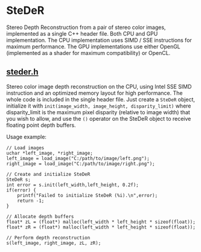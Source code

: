 # SteDeR
Stereo Depth Reconstruction from a pair of stereo color images,
implemented as a single C++ header file.
Both CPU and GPU implementation.
The CPU implementation uses SIMD / SSE instructions for maximum performance.
The GPU implementations use either OpenGL (implemented as a shader for maximum compatibility) or OpenCL.

## [steder.h](steder.h)
Stereo color image depth reconstruction on the CPU, using Intel SSE SIMD instruction and an optimized memory layout for high performance.
The whole code is included in the single header file.
Just create a ```SteDeR``` object, initialize it with ```init(image_width, image_height, disparity_limit)``` where disparity_limit is the maximum pixel disparity (relative to image width) that you wish to allow, and use the ```()``` operator on the SteDeR object to receive floating point depth buffers.

Usage example:
```
// Load images
uchar *left_image, *right_image;
left_image = load_image("C:/path/to/image/left.png");
right_image = load_image("C:/path/to/image/right.png");

// Create and initialize SteDeR
SteDeR s;
int error = s.init(left_width,left_height, 0.2f);
if(error) {
    printf("Failed to initialize SteDeR (%i).\n",error);
    return -1;
}

// Allocate depth buffers
float* zL = (float*) malloc(left_width * left_height * sizeof(float));
float* zR = (float*) malloc(left_width * left_height * sizeof(float));

// Perform depth reconstruction
s(left_image, right_image, zL, zR);

```

